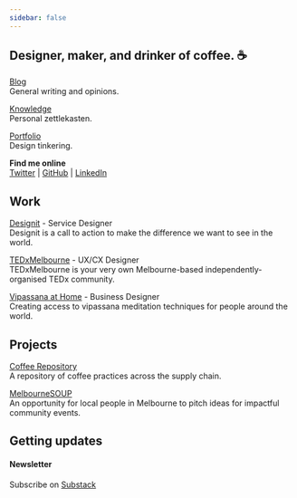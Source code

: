 ```yaml
---
sidebar: false
---
```



## Designer, maker, and drinker of coffee. ☕️

[Blog](/blog/) <br />General writing and opinions.

[Knowledge](/knowledge/) <br />Personal zettlekasten.

[Portfolio](https://connorforsyth.co) <br />Design tinkering.

**Find me online** <br /> [Twitter](https://twitter.com/connorwforsyth) | [GitHub](https://github.com/connorforsythco) | [LinkedIn](https://www.linkedin.com/in/connorwforsyth/)


## Work

[Designit](https://designit.com) - Service Designer<br />
Designit is a call to action to make the difference we want to see in the world.

[TEDxMelbourne](https://tedxmelbourne.com) - UX/CX Designer<br />
TEDxMelbourne is your very own Melbourne-based independently-organised TEDx community.

[Vipassana at Home](https://www.vipassanaathome.org) - Business Designer<br />
Creating access to vipassana meditation techniques for people around the world.


## Projects

[Coffee Repository](/coffee/)<br />
A repository of coffee practices across the supply chain. 

[MelbourneSOUP](https://www.melbournesoup.com)<br />
An opportunity for local people in Melbourne to pitch ideas for impactful community events.


## Getting updates

#### Newsletter

Subscribe on [Substack](https://connorforsyth.substack.com/subscribe?)